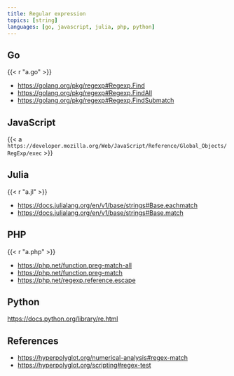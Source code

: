 ```yaml
---
title: Regular expression
topics: [string]
languages: [go, javascript, julia, php, python]
---
```


## Go

{{< r "a.go" >}}

- <https://golang.org/pkg/regexp#Regexp.Find>
- <https://golang.org/pkg/regexp#Regexp.FindAll>
- <https://golang.org/pkg/regexp#Regexp.FindSubmatch>

## JavaScript

{{< a `https://developer.mozilla.org/Web/JavaScript/Reference/Global_Objects/
RegExp/exec` >}}

## Julia

{{< r "a.jl" >}}

- <https://docs.julialang.org/en/v1/base/strings#Base.eachmatch>
- <https://docs.julialang.org/en/v1/base/strings#Base.match>

## PHP

{{< r "a.php" >}}

- <https://php.net/function.preg-match-all>
- <https://php.net/function.preg-match>
- <https://php.net/regexp.reference.escape>

## Python

<https://docs.python.org/library/re.html>

## References

- <https://hyperpolyglot.org/numerical-analysis#regex-match>
- <https://hyperpolyglot.org/scripting#regex-test>
